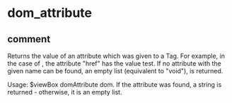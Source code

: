 # dom_attribute
## comment
 
 Returns the value of an attribute which was given to a Tag.
 For example, in the case of <a href="test"></a>, the attribute "href" has the value test.
 If no attribute with the given name can be found, an empty list (equivalent to "void"), is returned.

 Usage: $viewBox domAttribute dom.
 If the attribute was found, a string is returned - otherwise, it is an empty list.